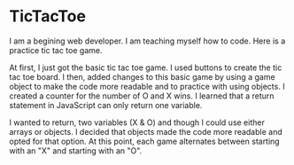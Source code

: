 # TicTacToe

I am a begining web developer. I am teaching myself how to code. Here is a practice tic tac toe game. 

At first, I just got the basic tic tac toe game. I used buttons to create the tic tac toe board. 
I then, added changes to this basic game by using a game object to make the code more readable and to practice with using objects. 
I created a counter for the number of O and X wins. I learned that a return statement in JavaScript can only return one variable.

I wanted to return, two variables (X & O) and though I could use either arrays or objects. I decided that objects made the code 
more readable and opted for that option. At this point, each game alternates between starting with an "X" and starting with an "O". 


